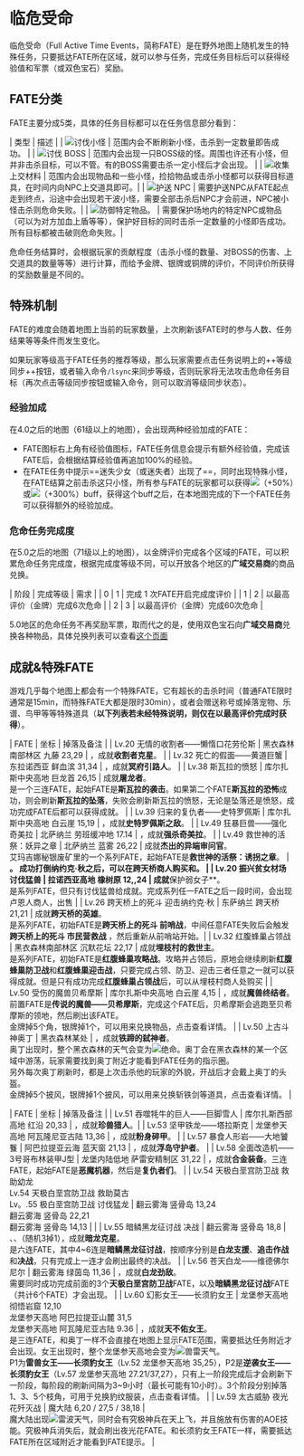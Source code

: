 # 临危受命

临危受命（Full Active Time Events，简称FATE）是在野外地图上随机发生的特殊任务，只要抵达FATE所在区域，就可以参与任务，完成任务目标后可以获得经验值和军票（或双色宝石）奖励。

## FATE分类

FATE主要分成5类，具体的任务目标都可以在任务信息部分看到：

| 类型 | 描述 |
| <img src="/images/icons/060501.png" class="no-zoom sm-icon">讨伐小怪 | 范围内会不断刷新小怪，击杀到一定数量即告成功。 |
| <img src="/images/icons/060502.png" class="no-zoom sm-icon">讨伐 BOSS | 范围内会出现一只BOSS级的怪。周围也许还有小怪，但并非击杀目标，可以不管。有的BOSS需要击杀一定小怪后才会出现。 |
| <img src="/images/icons/060503.png" class="no-zoom sm-icon">收集上交材料 | 范围内会出现物品和一些小怪，捡拾物品或击杀小怪都可以获得目标道具，在时间内向NPC上交道具即可。|
| <img src="/images/icons/060504.png" class="no-zoom sm-icon">护送 NPC | 需要护送NPC从FATE起点走到终点，沿途中会出现若干波小怪，需要全部击杀后NPC才会前进，NPC被小怪击杀则危命失败。|
| <img src="/images/icons/060505.png" class="no-zoom sm-icon">防御特定物品。 | 需要保护场地内的特定NPC或物品（可以为对方加血上盾等等），保护好目标的同时击杀一定数量的小怪即告成功。所有目标都被击破则危命失败。|

危命任务结算时，会根据玩家的贡献程度（击杀小怪的数量、对BOSS的伤害、上交道具的数量等等）进行计算，而给予金牌、银牌或铜牌的评价，不同评价所获得的奖励数量是不同的。

## 特殊机制

FATE的难度会随着地图上当前的玩家数量，上次刷新该FATE时的参与人数、任务结果等等条件而发生变化。

如果玩家等级高于FATE任务的推荐等级，那么玩家需要点击任务说明上的++等级同步++按钮，或者输入命令`/lsync`来同步等级，否则玩家将无法攻击危命任务目标（再次点击等级同步按钮或输入命令，则可以取消等级同步状态）。

### 经验加成

在4.0之后的地图（61级以上的地图），会出现两种经验加成的FATE：

* FATE图标右上角有经验值图标，FATE任务信息会提示有额外经验值，完成该FATE后，会根据结算经验值再追加100%的经验。
* 在FATE任务中提示==迷失少女（或迷失者）出现了==，同时出现特殊小怪，在FATE结算之前击杀这只小怪，所有参与FATE的玩家都可以获得<img src="/images/buffs/016225.png" class="no-zoom sm-icon" />（+50%）或<img src="/images/buffs/016226.png" class="no-zoom sm-icon" />（+300%）buff，获得这个buff之后，在本地图完成的下一个FATE任务可以获得额外的经验加成。

### 危命任务完成度

在5.0之后的地图（71级以上的地图），以金牌评价完成各个区域的FATE，可以积累危命任务完成度，根据完成度等级不同，可以开放各个地区的**广域交易商**的商品兑换。

| 阶段 | 完成等级 | 需求 |
| 0 | 1 | 完成 1 次FATE开启完成度评价 |
| 1 | 2 | 以最高评价（金牌）完成6次危命 |
| 2 | 3 | 以最高评价（金牌）完成60次危命 |

5.0地区的危命任务不再奖励军票，取而代之的是<item name="双色宝石" />，使用双色宝石向**广域交易商**兑换各种物品，具体兑换列表可以查看[这个页面](https://ff14.huijiwiki.com/wiki/%E5%8F%8C%E8%89%B2%E5%AE%9D%E7%9F%B3)

## 成就&特殊FATE

游戏几乎每个地图上都会有一个特殊FATE，它有超长的击杀时间（普通FATE限时通常是15min，而特殊FATE大都是限时30min），或者会赠送称号或掉落宠物、乐谱、鸟甲等等特殊道具（**以下列表若未经特殊说明，则仅在以最高评价完成时获得**）。

| FATE | 坐标 | 掉落及备注 |
| Lv.20 无情的收割者——懒惰口花劳伦斯 | 黑衣森林南部林区 九藤 23,29 | <item name="魔菇宝" />，成就**收割者克星**。 |
| Lv.32 死亡的假面——黄道巨蟹 | 东拉诺西亚 鲜血滨 31,34 | <item name="小壳蟹" />，成就**冥府引路人**。 |
| Lv.38 斯瓦拉的愤怒 | 库尔扎斯中央高地 巨龙首 26,15 | 成就**屠龙者**。<br>是一个三连FATE，起始FATE是**斯瓦拉的袭击**。如果第二个FATE**斯瓦拉的恐怖**成功，则会刷新**斯瓦拉的坠落**，失败会刷新斯瓦拉的愤怒，无论是坠落还是愤怒，成功完成FATE后都可以获得成就。 |
| Lv.39 归来的复仇者——史特罗佩斯 | 库尔扎斯中央高地 白云崖 15,19 | <item name="胖墩跳蜥" />，成就**史特罗佩斯之敌**。 |
| Lv.49 狂暴巨兽——强化奇美拉 | 北萨纳兰 劳班缓冲地 17.14 | <item name="小小魔精" />，成就**强杀奇美拉**。 |
| Lv.49 救世神的活祭：妖异之章 | 北萨纳兰 蓝雾 26,22 | 成就**杰出的异端审问官**。<br>艾玛吉娜秘银废矿里的一个系列FATE，起始FATE是**救世神的活祭：诱拐之章**。 |
**。 成功打倒纳约克·秋之后，可以在跨天桥商人购买<item name="小松鼠" />和<item name="管弦乐琴乐谱：一瞬的光彩" />。 |
| Lv.20 振兴贫女材场 讨伐猛兽 | 拉诺西亚高地 橡树原 12,,24 | 成就**保护弱女子**。<br>是系列FATE，但只有讨伐猛兽给成就。完成系列任一FATE之后一段时间，会出现卢恩人商人，出售<item name="小蝙蝠" /> |
| Lv.26 跨天桥上的死斗 迎击纳约克·秋 | 东萨纳兰 跨天桥 21,21 | 成就**跨天桥的英雄**。<br>是系列FATE，初始FATE是**跨天桥上的死斗 前哨战**，中间任意FATE失败后会触发**跨天桥上的死斗 市民营救战** ，然后重新从前哨站开始。|
| Lv.32 红腹蜂巢占领战 | 黑衣森林南部林区 沉默花坛 22,17 | 成就**埋枝村的救世主**。<br>是系列FATE，初始FATE是**红腹蜂巢攻略战**。攻略并占领后，原地会继续刷新**红腹蜂巢防卫战**和**红腹蜂巢迎击战**，只要完成占领、防卫、迎击三者任意之一就可以获得成就。但是只有成功完成**红腹蜂巢占领战**后，可以从埋枝村商人处购买<item name="盗龙小宝" /> |
| Lv.50 受伤的魔兽贝希摩斯 | 库尔扎斯中央高地 白云崖 4,15 | <item name="贝希摩斯之角" />，成就**魔兽终结者**。<br>前置FATE是**传说的魔兽——贝希摩斯**，完成这个FATE后，贝希摩斯会逃跑至贝希摩斯的领地，然后刷出该FATE。<br>金牌掉5个角，银牌掉1个，可以用来兑换物品，点击<item name="贝希摩斯之角" />查看详情。 |
| Lv.50 上古斗神奥丁 | 黑衣森林某处 | <item name="奥丁披风" />，成就**铁蹄的弑神者**。<br>奥丁出现时，整个黑衣森林的天气会变为<img src="https://huiji-public.huijistatic.com/ff14/uploads/1/14/Icon_060255.png" class="no-zoom sm-icon" />绝命。奥丁会在黑衣森林的某一个区域中游荡，玩家需要找到奥丁附近才能看到FATE任务的指示圈。<br>另外每次奥丁刷新时，都是上次击杀他的玩家的外貌，开战后才会戴上奥丁的头盔。<br>金牌掉5个披风，银牌掉1个披风，可以用来兑换斩铁剑等道具，点击<item name="奥丁披风" />查看详情。 |

| FATE | 坐标 | 掉落及备注 |
| Lv.51 吞噬牦牛的巨人——巨脚雪人 | 库尔扎斯西部高地 红沿 20,33 | <item name="贝希摩斯耳坠" />，成就**珍兽猎人**。|
| Lv.53 坚甲铁龙——塔拉斯克 | 龙堡参天高地 阿瓦隆尼亚古陆 13,36 | <item name="九宫幻卡：胖陆行鸟" />，成就**粉身碎甲**。 |
| Lv.57 暴食人形岩——大地饕餮 | 阿巴拉提亚云海 蓝天窗 21,13 | <item name="淘金热" />，成就**浮岛守护者**。 |
| Lv.58 全面改造机——3号哥布林装甲J型 | 龙堡内陆低地 萨雷安精制区 31,22 | <item name="卢恩耳坠" />，成就**合金装备**。三连FATE，起始FATE是**恶魔机器**，然后是**复仇者们**。 |
| Lv.54 天极白垩宫防卫战 救助幼龙<br>Lv.54 天极白垩宫防卫战 救助莫古<br>Lv。.55 极白垩宫防卫战 讨伐猛龙 | 翻云雾海 竖骨岛 13,24<br>翻云雾海 竖骨岛 22,21<br>翻云雾海 竖骨岛 14,13 | <item name="九宫幻卡：暗鳞黑龙" /> |
| Lv.55 暗鳞黑龙征讨战 决战 | 翻云雾海 竖骨岛 18,8 | <item name="暗鳞黑龙黑巫腰带" />、<item name="暗鳞黑龙强攻腰带" />、<item name="暗鳞黑龙御敌腰带" />（随机3掉1），成就**暗龙克星**。<br>是六连FATE，其中4~6连是**暗鳞黑龙征讨战**，按顺序分别是**白龙支援**、**追击作战**和**决战**，只有完成上一连才会刷出最终的决战。 |
| Lv.56 苍天白龙——维德佛尔尼尔 | 翻云雾海 绿茵岛 11,36 | <item name="崇山陆行鸟半装甲" />，成就**白龙劲敌**。<br>需要同时成功完成前面的3个**天极白垩宫防卫战**FATE，以及**暗鳞黑龙征讨战**FATE（共计6个FATE）才会出现。 |
| Lv.60 幻影女王——长须豹女王 | 龙堡参天高地 彻悟岩窟 12,10<br>龙堡参天高地 阿巴拉提亚山麓 31,5<br>龙堡参天高地 阿瓦隆尼亚古陆 9.36 | <item name="长须豹女王的枝角" />，成就**天不佑女王**。<br>是三连FATE，和奥丁一样不会直接在地图上显示FATE范围，需要抵达任务附近才会出现。女王出现时，整个龙堡参天高地会变为<img src="https://huiji-public.huijistatic.com/ff14/uploads/d/df/Icon_060226.png" class="no-zoom sm-icon" />兽雷天气。<br>P1为**雷兽女王——长须豹女王**（Lv.52 龙堡参天高地 35,25），P2是**逆袭女王——长须豹女王**（Lv.57 龙堡参天高地 27.21/37,27），只有上一阶段完成后才会刷新下一阶段，每阶段的刷新间隔为3~9小时（最长可能有10小时）。3个阶段分别掉落1、3、5个枝角，可用于兑换豹纹服装，点击<item name="长须豹女王的枝角" />查看详情。 |
| Lv.59 太古威胁 夜光花歼灭战 | 魔大陆 6,20 / 27,5 / 38,18 | <item name="究极神兵原型装甲板" /><br>魔大陆出现<img src="https://huiji-public.huijistatic.com/ff14/uploads/d/df/Icon_060226.png" class="no-zoom sm-icon" />雷波天气，同时会有究极神兵在天上飞，并且施放有伤害的AOE技能。究极神兵消失后，就会刷出夜光花FATE。和长须豹女王FATE一样，需要抵达FATE所在区域附近才能看到FATE提示。 | 

